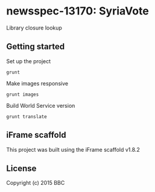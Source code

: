 # newsspec-13170: SyriaVote

Library closure lookup

## Getting started

Set up the project

```
grunt
```

Make images responsive

```
grunt images
```

Build World Service version

```
grunt translate
```

## iFrame scaffold

This project was built using the iFrame scaffold v1.8.2

## License
Copyright (c) 2015 BBC 

